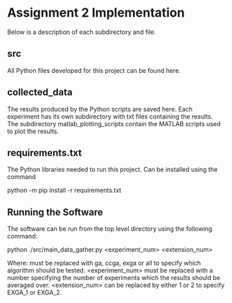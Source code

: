 # Assignment 2 Implementation
Below is a description of each subdirectory and file.

## src
All Python files developed for this project can be found here.

## collected_data
The results produced by the Python scripts are saved here.
Each experiment has its own subdirectory with txt files containing the results.
The subdirectory matlab_plotting_scripts contain the MATLAB scripts used to plot the results.

## requirements.txt
The Python libraries needed to run this project.
Can be installed using the command 

python -m pip install -r requirements.txt

## Running the Software
The software can be run from the top level directory using the following command:

python ./src/main_data_gather.py <algorithm> <experiment_num> <extension_num>

Where:
    <algorithm> must be replaced with ga, ccga, exga or all to specify which algorithm should be tested.
    <experiment_num> must be replaced with a number specifying the number of experiments which the results should be averaged over.
    <extension_num> can be replaced by either 1 or 2 to specify EXGA_1 or EXGA_2.

